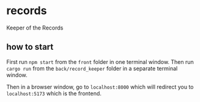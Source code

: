 # records

Keeper of the Records

## how to start

First run `npm start` from the `front` folder in one terminal window. Then run `cargo run` from the `back/record_keeper` folder in a separate terminal window.

Then in a browser window, go to `localhost:8000` which will redirect you to `localhost:5173` which is the frontend.
